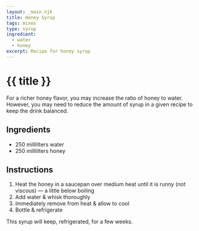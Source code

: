 ```yaml
---
layout: _main.njk
title: Honey Syrup
tags: mixes
type: syrup
ingredient:
  - water
  - honey
excerpt: Recipe for honey syrup
---
```


<!-- markdownlint-disable MD025 -->
# {{ title }}
<!-- markdownlint-enable MD025 -->

<tiki-callout type="tip">

  For a richer honey flavor, you may increase the ratio of honey to water. However, you may need to reduce the amount of syrup in a given recipe to keep the drink balanced.

</tiki-callout>

## Ingredients

* 250 milliliters water
* 250 milliliters honey

## Instructions

1. Heat the honey in a saucepan over medium heat until it is runny (not viscous) — a little below boiling
2. Add water &  whisk thoroughly
3. Immediately remove from heat & allow to cool
4. Bottle & refrigerate

<tiki-callout type="note">

  This syrup will keep, refrigerated, for a few weeks.

</tiki-callout>

<div
  data-cat[0]="Syrup"
  data-ingredient[0]="Water"
  data-ingredient[1]="Honey"
  data-pagefind-filter="
    Category[data-cat[0]],
    Ingredient[data-ingredient[0]],
    Ingredient[data-ingredient[1]]
  "
>
</div>
